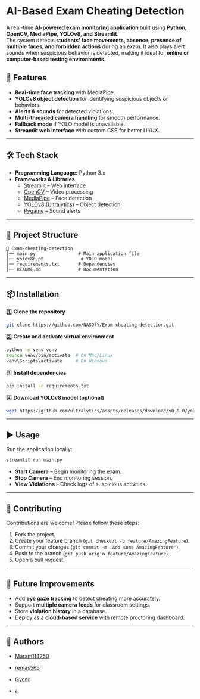 # AI-Based Exam Cheating Detection

A real-time **AI-powered exam monitoring application** built using **Python, OpenCV, MediaPipe, YOLOv8, and Streamlit**.  
The system detects **students’ face movements, absence, presence of multiple faces, and forbidden actions** during an exam. It also plays alert sounds when suspicious behavior is detected, making it ideal for **online or computer-based testing environments**.  

## 🚀 Features  

- **Real-time face tracking** with MediaPipe.  
- **YOLOv8 object detection** for identifying suspicious objects or behaviors.  
- **Alerts & sounds** for detected violations.  
- **Multi-threaded camera handling** for smooth performance.  
- **Fallback mode** if YOLO model is unavailable.  
- **Streamlit web interface** with custom CSS for better UI/UX.  

---

## 🛠️ Tech Stack  

- **Programming Language:** Python 3.x  
- **Frameworks & Libraries:**  
  - [Streamlit](https://streamlit.io/) – Web interface  
  - [OpenCV](https://opencv.org/) – Video processing  
  - [MediaPipe](https://developers.google.com/mediapipe) – Face detection  
  - [YOLOv8 (Ultralytics)](https://github.com/ultralytics/ultralytics) – Object detection  
  - [Pygame](https://www.pygame.org/) – Sound alerts  

---

## 📂 Project Structure  

```
📁 Exam-cheating-detection
│── main.py                # Main application file  
│── yolov8n.pt              # YOLO model 
│── requirements.txt       # Dependencies  
│── README.md              # Documentation  
```

---

## 📦 Installation  

1️⃣ **Clone the repository**  
```bash
git clone https://github.com/NASO7Y/Exam-cheating-detection.git
```

2️⃣ **Create and activate virtual environment**  
```bash
python -m venv venv
source venv/bin/activate  # On Mac/Linux
venv\Scripts\activate     # On Windows
```

3️⃣ **Install dependencies**  
```bash
pip install -r requirements.txt
```

4️⃣ **Download YOLOv8 model (optional)**  
```bash
wget https://github.com/ultralytics/assets/releases/download/v0.0.0/yolov8n.pt
```

---

## ▶️ Usage  

Run the application locally:  
```bash
streamlit run main.py
```

- **Start Camera** – Begin monitoring the exam.  
- **Stop Camera** – End monitoring session.  
- **View Violations** – Check logs of suspicious activities.  

---

## 🤝 Contributing

Contributions are welcome! Please follow these steps:

1. Fork the project.
2. Create your feature branch (`git checkout -b feature/AmazingFeature`).
3. Commit your changes (`git commit -m 'Add some AmazingFeature'`).
4. Push to the branch (`git push origin feature/AmazingFeature`).
5. Open a pull request.


---

## 📌 Future Improvements  

- Add **eye gaze tracking** to detect cheating more accurately.  
- Support **multiple camera feeds** for classroom settings.  
- Store **violation history** in a database.  
- Deploy as a **cloud-based service** with remote proctoring dashboard.  


---

## 👥 Authors

- [Maram114250](https://github.com/Maram114250)  
- [remas565](https://github.com/remas565)
- [Gycnr](https://github.com/Gycnr)

- ة


